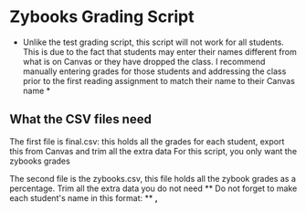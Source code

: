 # Zybooks Grading Script 

* Unlike the test grading script, this script will not work for all students. This is due to the fact that students may enter their names different from what is on Canvas or they have dropped the class. I recommend manually entering grades for those students and addressing the class prior to the first reading assignment to match their name to their Canvas name * 


## What the CSV files need 
The first file is final.csv: this holds all the grades for each student, export this from Canvas and trim all the extra data
For this script, you only want the zybooks grades

The second file is the zybooks.csv, this file holds all the zybook grades as a percentage. Trim all the extra data you do not need 
** Do not forget to make each student's name in this format: **
<Last Name>**,** <First Name>


